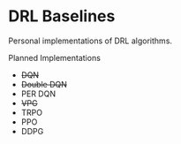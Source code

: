 # DRL Baselines

Personal implementations of DRL algorithms.

Planned Implementations
  * ~~DQN~~
  * ~~Double DQN~~
  * PER DQN
  * ~~VPG~~
  * TRPO
  * PPO
  * DDPG
